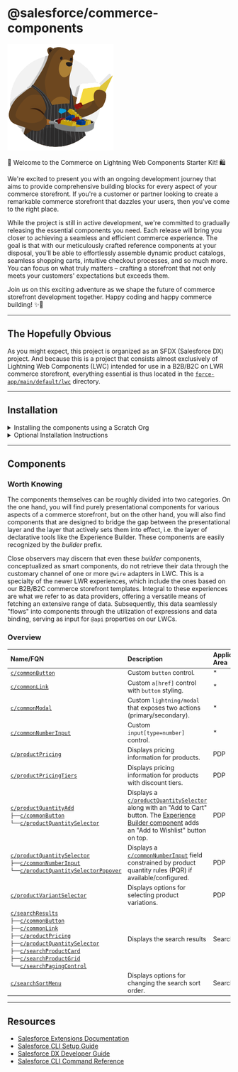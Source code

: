 # @salesforce/commerce-components

![recipes-logo](recipes-logo.png)

🌟 Welcome to the Commerce on Lightning Web Components Starter Kit! 🛍️

We're excited to present you with an ongoing development journey that aims to provide comprehensive building blocks for every aspect of your commerce storefront. If you're a customer or partner looking to create a remarkable commerce storefront that dazzles your users, then you've come to the right place.

While the project is still in active development, we're committed to gradually releasing the essential components you need. Each release will bring you closer to achieving a seamless and efficient commerce experience. The goal is that with our meticulously crafted reference components at your disposal, you'll be able to effortlessly assemble dynamic product catalogs, seamless shopping carts, intuitive checkout processes, and so much more. You can focus on what truly matters – crafting a storefront that not only meets your customers' expectations but exceeds them.

Join us on this exciting adventure as we shape the future of commerce storefront development together. Happy coding and happy commerce building! ✨🚀

---

## The Hopefully Obvious

As you might expect, this project is organized as an SFDX (Salesforce DX) project. And because this is a project that consists almost exclusively of Lightning Web Components (LWC) intended for use in a B2B/B2C on LWR commerce storefront, everything essential is thus located in the [`force-app/main/default/lwc`](force-app/main/default/lwc) directory.

---

## Installation

<details>
<summary>Installing the components using a Scratch Org</summary>

1.  Set up your environment. Follow the steps in the [Quick Start: Lightning Web Components](https://trailhead.salesforce.com/content/learn/projects/quick-start-lightning-web-components/) Trailhead project. The steps include:

    -   Enable Dev Hub in your Org
    -   Install Salesforce CLI
    -   Install Visual Studio Code
    -   Install the Visual Studio Code Salesforce extensions, including the Lightning Web Components extension

2.  If you haven't already done so, authorize your hub org and provide it with an alias (**myhuborg** in the command below):

    ```shell
    sf org login web -d -a myhuborg
    ```

3.  Clone the repositoty `forcedotcom/commerce-on-lightning-components`:

    ```shell
    git clone https://github.com/forcedotcom/commerce-on-lightning-components.git
    cd commerce-on-lightning-components
    ```

4.  Create a scratch org and provide it with an alias (**commerce-components** in the command below):

    ```shell
    sf org create scratch -f config/project-scratch-def.json -a commerce-components
    ```

5.  Push the app to your scratch org:

    ```shell
    sf project deploy start
    ```

6.  Open the scratch org:

    ```shell
    sf org open
    ```

    </details>

<details>
<summary>Optional Installation Instructions</summary>

This repository contains several files that are relevant if you want to integrate modern web development tooling to your Salesforce development processes, or to your continuous integration/continuous deployment processes.

### Code Formatting

[Prettier](https://prettier.io/) is a code formatter used to ensure consistent formatting across your code base. To use Prettier with Visual Studio Code, install [this extension](https://marketplace.visualstudio.com/items?itemName=esbenp.prettier-vscode) from the Visual Studio Code Marketplace. The [.prettierignore](.prettierignore) and [.prettierrc](.prettierrc) files are provided as part of this repository to control the behavior of the Prettier formatter.

### Code Linting

[ESLint](https://eslint.org/) is a popular JavaScript linting tool used to identify stylistic errors and erroneous constructs. To use ESLint with Visual Studio Code, install [this extension](https://marketplace.visualstudio.com/items?itemName=salesforce.salesforcedx-vscode-lwc) from the Visual Studio Code Marketplace. The [.eslintrc.cjs](force-app/main/default/lwc/.eslintrc.cjs) file is provided as part of this repository to control the behavior of the linting process in the context of Lightning Web Components development.

### Pre-Commit Hook

This repository also comes with a [package.json](package.json) file that makes it easy to set up a pre-commit hook that enforces code formatting and linting by running Prettier and ESLint every time you `git commit` changes.

To set up the formatting and linting pre-commit hook:

1. Install [Node.js](https://nodejs.org) if you haven't already done so
2. Run `npm install` in your project's root folder to install the ESLint and Prettier modules (Note: Mac users should verify that Xcode command line tools are installed before running this command.)

Prettier and ESLint will now run automatically every time you commit changes. The commit will fail if linting errors are detected. You can also run the formatting and linting from the command line using the following commands (check out [package.json](package.json) for the full list):

```shell
npm run lint
npm run format
```

</details>

---

## Components

### Worth Knowing

The components themselves can be roughly divided into two categories. On the one hand, you will find purely presentational components for various aspects of a commerce storefront, but on the other hand, you will also find components that are designed to bridge the gap between the presentational layer and the layer that actively sets them into effect, i.e. the layer of declarative tools like the Experience Builder. These components are easily recognized by the _builder_ prefix.

Close observers may discern that even these _builder_ components, conceptualized as smart components, do not retrieve their data through the customary channel of one or more `@wire` adapters in LWC. This is a specialty of the newer LWR experiences, which include the ones based on our B2B/B2C commerce storefront templates. Integral to these experiences are what we refer to as data providers, offering a versatile means of fetching an extensive range of data. Subsequently, this data seamlessly "flows" into components through the utilization of expressions and data binding, serving as input for `@api` properties on our LWCs.

### Overview

<!-- prettier-ignore -->
| Name/FQN                                                                                                                                                                                                                                                                                                                                                                                                                                                                                                                                                                                                                 | Description                                                                                                                                                                                                                                                            | Application Area |                                 Builder Support                                 |
|:-------------------------------------------------------------------------------------------------------------------------------------------------------------------------------------------------------------------------------------------------------------------------------------------------------------------------------------------------------------------------------------------------------------------------------------------------------------------------------------------------------------------------------------------------------------------------------------------------------------------------|:-----------------------------------------------------------------------------------------------------------------------------------------------------------------------------------------------------------------------------------------------------------------------|:-----------------|:-------------------------------------------------------------------------------:|
| [`c/commonButton`](force-app/main/default/lwc/commonButton)                                                                                                                                                                                                                                                                                                                                                                                                                                                                                                                                                              | Custom `button` control.                                                                                                                                                                                                                                               | *                |                                                                                 |
| [`c/commonLink`](force-app/main/default/lwc/commonLink)                                                                                                                                                                                                                                                                                                                                                                                                                                                                                                                                                                  | Custom `a[href]` control with `button` styling.                                                                                                                                                                                                                        | *                |                                                                                 |
| [`c/commonModal`](force-app/main/default/lwc/commonModal)                                                                                                                                                                                                                                                                                                                                                                                                                                                                                                                                                                | Custom `lightning/modal` that exposes two actions (primary/secondary).                                                                                                                                                                                                 | *                |                                                                                 |
| [`c/commonNumberInput`](force-app/main/default/lwc/commonNumberInput)                                                                                                                                                                                                                                                                                                                                                                                                                                                                                                                                                    | Custom `input[type=number]` control.                                                                                                                                                                                                                                   | *                |                                                                                 |
| [`c/productPricing`](force-app/main/default/lwc/productPricing)                                                                                                                                                                                                                                                                                                                                                                                                                                                                                                                                                          | Displays pricing information for products.                                                                                                                                                                                                                             | PDP              |     [:white_check_mark:](force-app/main/default/lwc/builderProductPricing)      |
| [`c/productPricingTiers`](force-app/main/default/lwc/productPricingTiers)                                                                                                                                                                                                                                                                                                                                                                                                                                                                                                                                                | Displays pricing information for products with discount tiers.                                                                                                                                                                                                         | PDP              |   [:white_check_mark:](force-app/main/default/lwc/builderProductPricingTiers)   |
| [`c/productQuantityAdd`](force-app/main/default/lwc/productQuantityAdd)<br/>`├──`[`c/commonButton`](force-app/main/default/lwc/commonButton)<br/>`└──`[`c/productQuantitySelector`](force-app/main/default/lwc/productQuantitySelector)                                                                                                                                                                                                                                                                                                                                                                                  | Displays a [`c/productQuantitySelector`](force-app/main/default/lwc/productQuantitySelector) along with an "Add to Cart" button. The [Experience Builder component](force-app/main/default/lwc/builderProductPurchaseOptions) adds an "Add to Wishlist" button on top. | PDP              | [:white_check_mark:](force-app/main/default/lwc/builderProductPurchaseOptions)  |
| [`c/productQuantitySelector`](force-app/main/default/lwc/productQuantitySelector)<br/>`├──`[`c/commonNumberInput`](force-app/main/default/lwc/commonNumberInput)<br/>`└──`[`c/productQuantitySelectorPopover`](force-app/main/default/lwc/productQuantitySelectorPopover)                                                                                                                                                                                                                                                                                                                                                | Displays a [`c/commonNumberInput`](force-app/main/default/lwc/commonNumberInput) field constrained by product quantity rules (PQR) if available/configured.                                                                                                            | PDP              | [:white_check_mark:](force-app/main/default/lwc/builderProductQuantitySelector) |
| [`c/productVariantSelector`](force-app/main/default/lwc/productVariantSelector)                                                                                                                                                                                                                                                                                                                                                                                                                                                                                                                                          | Displays options for selecting product variations.                                                                                                                                                                                                                     | PDP              | [:white_check_mark:](force-app/main/default/lwc/builderProductVariantSelector)  |
| [`c/searchResults`](force-app/main/default/lwc/searchResults)<br/>`├──`[`c/commonButton`](force-app/main/default/lwc/commonButton)<br/>`├──`[`c/commonLink`](force-app/main/default/lwc/commonLink)<br/>`├──`[`c/productPricing`](force-app/main/default/lwc/productPricing)<br/>`├──`[`c/productQuantitySelector`](force-app/main/default/lwc/productQuantitySelector)<br/>`├──`[`c/searchProductCard`](force-app/main/default/lwc/searchProductCard)<br/>`├──`[`c/searchProductGrid`](force-app/main/default/lwc/searchProductGrid)<br/>`└──`[`c/searchPagingControl`](force-app/main/default/lwc/searchPagingControl) | Displays the search results                                                                                                                                                                                                                                            | Search/PLP       |      [:white_check_mark:](force-app/main/default/lwc/builderSearchResults)      |
| [`c/searchSortMenu`](force-app/main/default/lwc/searchSortMenu)                                                                                                                                                                                                                                                                                                                                                                                                                                                                                                                                                          | Displays options for changing the search sort order.                                                                                                                                                                                                                   | Search/PLP       |     [:white_check_mark:](force-app/main/default/lwc/builderSearchSortMenu)      |

---

## Resources

-   [Salesforce Extensions Documentation](https://developer.salesforce.com/tools/vscode/)
-   [Salesforce CLI Setup Guide](https://developer.salesforce.com/docs/atlas.en-us.sfdx_setup.meta/sfdx_setup/sfdx_setup_intro.htm)
-   [Salesforce DX Developer Guide](https://developer.salesforce.com/docs/atlas.en-us.sfdx_dev.meta/sfdx_dev/sfdx_dev_intro.htm)
-   [Salesforce CLI Command Reference](https://developer.salesforce.com/docs/atlas.en-us.sfdx_cli_reference.meta/sfdx_cli_reference/cli_reference.htm)
